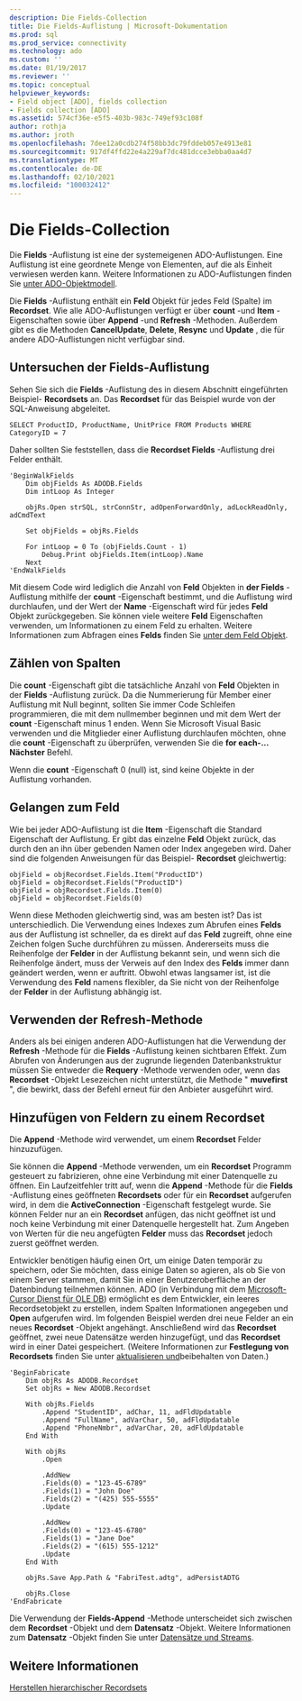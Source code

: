 ```yaml
---
description: Die Fields-Collection
title: Die Fields-Auflistung | Microsoft-Dokumentation
ms.prod: sql
ms.prod_service: connectivity
ms.technology: ado
ms.custom: ''
ms.date: 01/19/2017
ms.reviewer: ''
ms.topic: conceptual
helpviewer_keywords:
- Field object [ADO], fields collection
- Fields collection [ADO]
ms.assetid: 574cf36e-e5f5-403b-983c-749ef93c108f
author: rothja
ms.author: jroth
ms.openlocfilehash: 7dee12a0cdb274f58bb3dc79fddeb057e4913e81
ms.sourcegitcommit: 917df4ffd22e4a229af7dc481dcce3ebba0aa4d7
ms.translationtype: MT
ms.contentlocale: de-DE
ms.lasthandoff: 02/10/2021
ms.locfileid: "100032412"
---
```

# <a name="the-fields-collection"></a>Die Fields-Collection
Die **Fields** -Auflistung ist eine der systemeigenen ADO-Auflistungen. Eine Auflistung ist eine geordnete Menge von Elementen, auf die als Einheit verwiesen werden kann. Weitere Informationen zu ADO-Auflistungen finden Sie [unter ADO-Objektmodell](../../../ado/guide/data/ado-objects-and-collections.md).  
  
 Die **Fields** -Auflistung enthält ein **Feld** Objekt für jedes Feld (Spalte) im **Recordset**. Wie alle ADO-Auflistungen verfügt er über **count** -und **Item** -Eigenschaften sowie über **Append** -und **Refresh** -Methoden. Außerdem gibt es die Methoden **CancelUpdate**, **Delete**, **Resync** und **Update** , die für andere ADO-Auflistungen nicht verfügbar sind.  
  
## <a name="examining-the-fields-collection"></a>Untersuchen der Fields-Auflistung  
 Sehen Sie sich die **Fields** -Auflistung des in diesem Abschnitt eingeführten Beispiel- **Recordsets** an. Das **Recordset** für das Beispiel wurde von der SQL-Anweisung abgeleitet.  
  
```  
SELECT ProductID, ProductName, UnitPrice FROM Products WHERE CategoryID = 7  
```  
  
 Daher sollten Sie feststellen, dass die **Recordset Fields** -Auflistung drei Felder enthält.  
  
```  
'BeginWalkFields  
    Dim objFields As ADODB.Fields  
    Dim intLoop As Integer  
  
    objRs.Open strSQL, strConnStr, adOpenForwardOnly, adLockReadOnly, adCmdText  
  
    Set objFields = objRs.Fields  
  
    For intLoop = 0 To (objFields.Count - 1)  
        Debug.Print objFields.Item(intLoop).Name  
    Next  
'EndWalkFields  
```  
  
 Mit diesem Code wird lediglich die Anzahl von **Feld** Objekten in **der Fields** -Auflistung mithilfe der **count** -Eigenschaft bestimmt, und die Auflistung wird durchlaufen, und der Wert der **Name** -Eigenschaft wird für jedes **Feld** Objekt zurückgegeben. Sie können viele weitere **Feld** Eigenschaften verwenden, um Informationen zu einem Feld zu erhalten. Weitere Informationen zum Abfragen eines **Felds** finden Sie [unter dem Feld Objekt](../../../ado/guide/data/the-field-object.md).  
  
## <a name="counting-columns"></a>Zählen von Spalten  
 Die **count** -Eigenschaft gibt die tatsächliche Anzahl von **Feld** Objekten in der **Fields** -Auflistung zurück. Da die Nummerierung für Member einer Auflistung mit Null beginnt, sollten Sie immer Code Schleifen programmieren, die mit dem nullmember beginnen und mit dem Wert der **count** -Eigenschaft minus 1 enden. Wenn Sie Microsoft Visual Basic verwenden und die Mitglieder einer Auflistung durchlaufen möchten, ohne die **count** -Eigenschaft zu überprüfen, verwenden Sie die **for each-... Nächster** Befehl.  
  
 Wenn die **count** -Eigenschaft 0 (null) ist, sind keine Objekte in der Auflistung vorhanden.  
  
## <a name="getting-to-the-field"></a>Gelangen zum Feld  
 Wie bei jeder ADO-Auflistung ist die **Item** -Eigenschaft die Standard Eigenschaft der Auflistung. Er gibt das einzelne **Feld** Objekt zurück, das durch den an ihn über gebenden Namen oder Index angegeben wird. Daher sind die folgenden Anweisungen für das Beispiel- **Recordset** gleichwertig:  
  
```  
objField = objRecordset.Fields.Item("ProductID")  
objField = objRecordset.Fields("ProductID")  
objField = objRecordset.Fields.Item(0)  
objField = objRecordset.Fields(0)  
```  
  
 Wenn diese Methoden gleichwertig sind, was am besten ist? Das ist unterschiedlich. Die Verwendung eines Indexes zum Abrufen eines **Felds** aus der Auflistung ist schneller, da es direkt auf das **Feld** zugreift, ohne eine Zeichen folgen Suche durchführen zu müssen. Andererseits muss die Reihenfolge der **Felder** in der Auflistung bekannt sein, und wenn sich die Reihenfolge ändert, muss der Verweis auf den Index des **Felds** immer dann geändert werden, wenn er auftritt. Obwohl etwas langsamer ist, ist die Verwendung des **Feld** namens flexibler, da Sie nicht von der Reihenfolge der **Felder** in der Auflistung abhängig ist.  
  
## <a name="using-the-refresh-method"></a>Verwenden der Refresh-Methode  
 Anders als bei einigen anderen ADO-Auflistungen hat die Verwendung der **Refresh** -Methode für die **Fields** -Auflistung keinen sichtbaren Effekt. Zum Abrufen von Änderungen aus der zugrunde liegenden Datenbankstruktur müssen Sie entweder die **Requery** -Methode verwenden oder, wenn das **Recordset** -Objekt Lesezeichen nicht unterstützt, die Methode " **muvefirst** ", die bewirkt, dass der Befehl erneut für den Anbieter ausgeführt wird.  
  
## <a name="adding-fields-to-a-recordset"></a>Hinzufügen von Feldern zu einem Recordset  
 Die **Append** -Methode wird verwendet, um einem **Recordset** Felder hinzuzufügen.  
  
 Sie können die **Append** -Methode verwenden, um ein **Recordset** Programm gesteuert zu fabrizieren, ohne eine Verbindung mit einer Datenquelle zu öffnen. Ein Laufzeitfehler tritt auf, wenn die **Append** -Methode für die **Fields** -Auflistung eines geöffneten **Recordsets** oder für ein **Recordset** aufgerufen wird, in dem die **ActiveConnection** -Eigenschaft festgelegt wurde. Sie können Felder nur an ein **Recordset** anfügen, das nicht geöffnet ist und noch keine Verbindung mit einer Datenquelle hergestellt hat. Zum Angeben von Werten für die neu angefügten **Felder** muss das **Recordset** jedoch zuerst geöffnet werden.  
  
 Entwickler benötigen häufig einen Ort, um einige Daten temporär zu speichern, oder Sie möchten, dass einige Daten so agieren, als ob Sie von einem Server stammen, damit Sie in einer Benutzeroberfläche an der Datenbindung teilnehmen können. ADO (in Verbindung mit dem [Microsoft-Cursor Dienst für OLE DB](../../../ado/guide/appendixes/microsoft-cursor-service-for-ole-db-ado-service-component.md)) ermöglicht es dem Entwickler, ein leeres Recordsetobjekt zu erstellen, indem Spalten Informationen angegeben und **Open** aufgerufen wird.  Im folgenden Beispiel werden drei neue Felder an ein neues **Recordset** -Objekt angehängt. Anschließend wird das **Recordset** geöffnet, zwei neue Datensätze werden hinzugefügt, und das **Recordset** wird in einer Datei gespeichert. (Weitere Informationen zur **Festlegung von Recordsets** finden Sie unter [aktualisieren und](../../../ado/guide/data/updating-and-persisting-data.md)beibehalten von Daten.)  
  
```  
'BeginFabricate  
    Dim objRs As ADODB.Recordset  
    Set objRs = New ADODB.Recordset  
  
    With objRs.Fields  
        .Append "StudentID", adChar, 11, adFldUpdatable  
        .Append "FullName", adVarChar, 50, adFldUpdatable  
        .Append "PhoneNmbr", adVarChar, 20, adFldUpdatable  
    End With  
  
    With objRs  
        .Open  
  
        .AddNew  
        .Fields(0) = "123-45-6789"  
        .Fields(1) = "John Doe"  
        .Fields(2) = "(425) 555-5555"  
        .Update  
  
        .AddNew  
        .Fields(0) = "123-45-6780"  
        .Fields(1) = "Jane Doe"  
        .Fields(2) = "(615) 555-1212"  
        .Update  
    End With  
  
    objRs.Save App.Path & "FabriTest.adtg", adPersistADTG  
  
    objRs.Close  
'EndFabricate  
```  
  
 Die Verwendung der **Fields-Append** -Methode unterscheidet sich zwischen dem **Recordset** -Objekt und dem **Datensatz** -Objekt. Weitere Informationen zum **Datensatz** -Objekt finden Sie unter [Datensätze und Streams](../../../ado/guide/data/records-and-streams.md).  
  
## <a name="see-also"></a>Weitere Informationen  
 [Herstellen hierarchischer Recordsets](../../../ado/guide/data/fabricating-hierarchical-recordsets.md)
